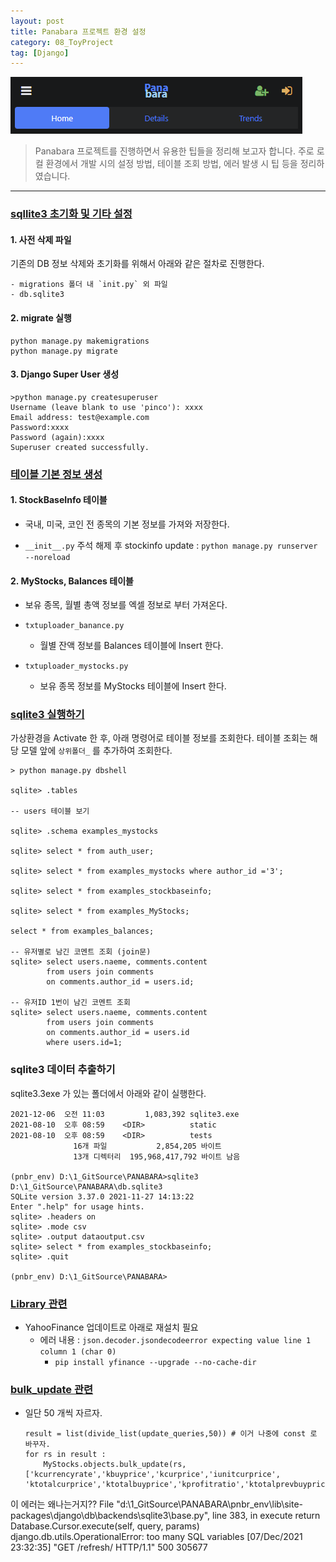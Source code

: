 ```yaml
---
layout: post
title: Panabara 프로젝트 환경 설정
category: 08_ToyProject
tag: [Django]
---
```




![example](/assets/images/panabarabasic.png)

> Panabara 프로젝트를 진행하면서 유용한 팁들을 정리해 보고자 합니다. 주로 로컬 환경에서 개발 시의 설정 방법, 테이블 조회 방법, 에러 발생 시 팁 등을 정리하였습니다.


---


### <U>sqllite3 초기화 및 기타 설정</U>

#### 1. 사전 삭제 파일
기존의 DB 정보 삭제와 초기화를 위해서 아래와 같은 절차로 진행한다.

    - migrations 폴더 내 `init.py` 외 파일
    - db.sqlite3


#### 2. migrate 실행

```
python manage.py makemigrations
python manage.py migrate
```

#### 3. Django Super User 생성

```
>python manage.py createsuperuser
Username (leave blank to use 'pinco'): xxxx
Email address: test@example.com
Password:xxxx
Password (again):xxxx
Superuser created successfully.
```

### <U>테이블 기본 정보 생성</U>

#### 1. StockBaseInfo 테이블

- 국내, 미국, 코인 전 종목의 기본 정보를 가져와 저장한다.

- `__init__.py` 주석 해제 후 stockinfo update : `python manage.py runserver --noreload`


#### 2. MyStocks, Balances 테이블

- 보유 종목, 월별 총액 정보를 엑셀 정보로 부터 가져온다.

- `txtuploader_banance.py`
    - 월별 잔액 정보를 Balances 테이블에 Insert 한다.

- `txtuploader_mystocks.py`
    - 보유 종목 정보를 MyStocks 테이블에 Insert 한다.
 



### <U>sqlite3 실행하기</U>
가상환경을 Activate 한 후, 아래 명령어로 테이블 정보를 조회한다. 테이블 조회는 해당 모델 앞에 `상위폴더_` 를 추가하여 조회한다.

```
> python manage.py dbshell

sqlite> .tables  

-- users 테이블 보기

sqlite> .schema examples_mystocks

sqlite> select * from auth_user;

sqlite> select * from examples_mystocks where author_id ='3';

sqlite> select * from examples_stockbaseinfo;

sqlite> select * from examples_MyStocks;

select * from examples_balances;

-- 유저별로 남긴 코멘트 조회 (join문)
sqlite> select users.naeme, comments.content
        from users join comments
        on comments.author_id = users.id;

-- 유저ID 1번이 남긴 코멘트 조회
sqlite> select users.naeme, comments.content
        from users join comments
        on comments.author_id = users.id
        where users.id=1;
```

### sqlite3 데이터 추출하기

sqlite3.3exe 가 있는 폴더에서 아래와 같이 실행한다.

```
2021-12-06  오전 11:03         1,083,392 sqlite3.exe
2021-08-10  오후 08:59    <DIR>          static
2021-08-10  오후 08:59    <DIR>          tests
              16개 파일           2,854,205 바이트
              13개 디렉터리  195,968,417,792 바이트 남음

(pnbr_env) D:\1_GitSource\PANABARA>sqlite3 D:\1_GitSource\PANABARA\db.sqlite3
SQLite version 3.37.0 2021-11-27 14:13:22
Enter ".help" for usage hints.
sqlite> .headers on
sqlite> .mode csv
sqlite> .output dataoutput.csv
sqlite> select * from examples_stockbaseinfo;
sqlite> .quit

(pnbr_env) D:\1_GitSource\PANABARA>

```


### <U>Library 관련</U>
- YahooFinance 업데이트로 아래로 재설치 필요
    - 에러 내용 :  `json.decoder.jsondecodeerror expecting value line 1 column 1 (char 0)`
        - `pip install yfinance --upgrade --no-cache-dir`


### <U>bulk_update 관련</U>
- 일단 50 개씩 자르자.

    ```
    result = list(divide_list(update_queries,50)) # 이거 나중에 const 로 바꾸자.
    for rs in result :
        MyStocks.objects.bulk_update(rs, ['kcurrencyrate','kbuyprice','kcurprice','iunitcurprice',
    'ktotalcurprice','ktotalbuyprice','kprofitratio','ktotalprevbuyprice','ktotalprevprice','kprofitpreratio','iupdatedate'])
    ```

이 에러는 왜나는거지??
  File "d:\1_GitSource\PANABARA\pnbr_env\lib\site-packages\django\db\backends\sqlite3\base.py", line 383, in execute
    return Database.Cursor.execute(self, query, params)
django.db.utils.OperationalError: too many SQL variables
[07/Dec/2021 23:32:35] "GET /refresh/ HTTP/1.1" 500 305677